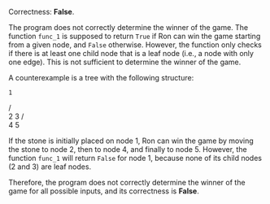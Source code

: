 Correctness: **False**.

The program does not correctly determine the winner of the game. The function `func_1` is supposed to return `True` if Ron can win the game starting from a given node, and `False` otherwise. However, the function only checks if there is at least one child node that is a leaf node (i.e., a node with only one edge). This is not sufficient to determine the winner of the game.

A counterexample is a tree with the following structure:

    1
   / \
  2   3
 / \
4   5

If the stone is initially placed on node 1, Ron can win the game by moving the stone to node 2, then to node 4, and finally to node 5. However, the function `func_1` will return `False` for node 1, because none of its child nodes (2 and 3) are leaf nodes.

Therefore, the program does not correctly determine the winner of the game for all possible inputs, and its correctness is **False**.